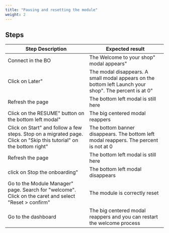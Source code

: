 ```yaml
---
title: "Pausing and resetting the module"
weight: 2
---
```

## Steps
| Step Description | Expected result |
| ----- | ----- |
| Connect in the BO | The Welcome to your shop" modal appears" |
| Click on Later" | The modal disappears. A small modal appears on the bottom left Launch your shop". The percent is at 0" |
| Refresh the page | The bottom left modal is still here |
| Click on the RESUME" button on the bottom left modal" | The big centered modal reappers |
| Click on Start" and follow a few steps. Stop on a migrated page. Click on "Skip this tutorial" on the bottom right" | The bottom banner disappears. The bottom left modal reappers. The percent is not at 0 |
| Refresh the page | The bottom left modal is still here |
| click on Stop the onboarding" | The bottom left modal disappears |
| Go to the Module Manager" page. Search for "welcome". Click on the caret and select "Reset > confirm" | The module is correctly reset |
| Go to the dashboard | The big centered modal reappers and you can restart the welcome process |
